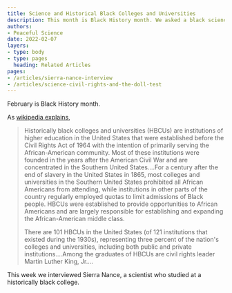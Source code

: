 ```yaml
---
title: Science and Historical Black Colleges and Universities  
description: This month is Black History month. We asked a black science student about her journey to science from a HBUC.
authors:
- Peaceful Science
date: 2022-02-07
layers:
- type: body
- type: pages
  heading: Related Articles
pages:
- /articles/sierra-nance-interview
- /articles/science-civil-rights-and-the-doll-test
---
```


February is Black History month.

As [wikipedia explains](https://en.wikipedia.org/wiki/Historically_black_colleges_and_universities),

> Historically black colleges and universities (HBCUs) are institutions of higher education in the United States that were established before the Civil Rights Act of 1964 with the intention of primarily serving the African-American community. Most of these institutions were founded in the years after the American Civil War and are concentrated in the Southern United States....For a century after the end of slavery in the United States in 1865, most colleges and universities in the Southern United States prohibited all African Americans from attending, while institutions in other parts of the country regularly employed quotas to limit admissions of Black people. HBCUs were established to provide opportunities to African Americans and are largely responsible for establishing and expanding the African-American middle class.
>
> There are 101 HBCUs in the United States (of 121 institutions that existed during the 1930s), representing three percent of the nation's colleges and universities, including both public and private institutions....Among the graduates of HBCUs are civil rights leader Martin Luther King, Jr....

This week we interviewed Sierra Nance, a scientist who studied at a historically black college. 

